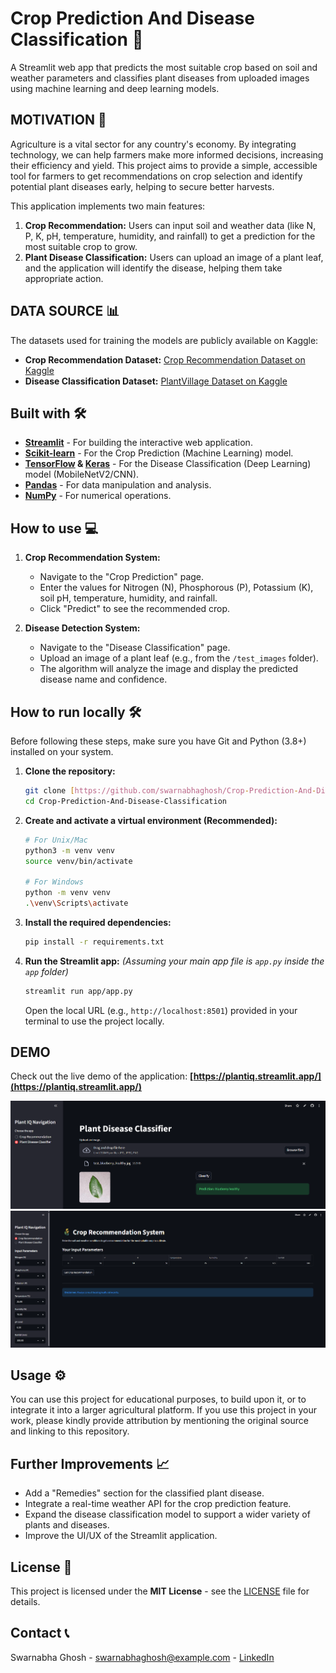 # Crop Prediction And Disease Classification 🌿

A Streamlit web app that predicts the most suitable crop based on soil and weather parameters and classifies plant diseases from uploaded images using machine learning and deep learning models.

## MOTIVATION 💪

Agriculture is a vital sector for any country's economy. By integrating technology, we can help farmers make more informed decisions, increasing their efficiency and yield. This project aims to provide a simple, accessible tool for farmers to get recommendations on crop selection and identify potential plant diseases early, helping to secure better harvests.

This application implements two main features:
1.  **Crop Recommendation:** Users can input soil and weather data (like N, P, K, pH, temperature, humidity, and rainfall) to get a prediction for the most suitable crop to grow.
2.  **Plant Disease Classification:** Users can upload an image of a plant leaf, and the application will identify the disease, helping them take appropriate action.


## DATA SOURCE 📊

The datasets used for training the models are publicly available on Kaggle:

* **Crop Recommendation Dataset:** [Crop Recommendation Dataset on Kaggle](https://www.kaggle.com/datasets/atharvaingle/crop-recommendation-dataset)
* **Disease Classification Dataset:** [PlantVillage Dataset on Kaggle](https://www.kaggle.com/datasets/abdallahalidev/plantvillage-dataset)


## Built with 🛠️

* **[Streamlit](https://streamlit.io/)** - For building the interactive web application.
* **[Scikit-learn](https://scikit-learn.org/stable/)** - For the Crop Prediction (Machine Learning) model.
* **[TensorFlow](https://www.tensorflow.org/) & [Keras](https://keras.io/)** - For the Disease Classification (Deep Learning) model (MobileNetV2/CNN).
* **[Pandas](https://pandas.pydata.org/)** - For data manipulation and analysis.
* **[NumPy](https://numpy.org/)** - For numerical operations.

## How to use 💻

1.  **Crop Recommendation System:**
    * Navigate to the "Crop Prediction" page.
    * Enter the values for Nitrogen (N), Phosphorous (P), Potassium (K), soil pH, temperature, humidity, and rainfall.
    * Click "Predict" to see the recommended crop.

2.  **Disease Detection System:**
    * Navigate to the "Disease Classification" page.
    * Upload an image of a plant leaf (e.g., from the `/test_images` folder).
    * The algorithm will analyze the image and display the predicted disease name and confidence.

## How to run locally 🛠️

Before following these steps, make sure you have Git and Python (3.8+) installed on your system.

1.  **Clone the repository:**
    ```bash
    git clone [https://github.com/swarnabhaghosh/Crop-Prediction-And-Disease-Classification.git](https://github.com/swarnabhaghosh/Crop-Prediction-And-Disease-Classification.git)
    cd Crop-Prediction-And-Disease-Classification
    ```

2.  **Create and activate a virtual environment (Recommended):**
    ```bash
    # For Unix/Mac
    python3 -m venv venv
    source venv/bin/activate

    # For Windows
    python -m venv venv
    .\venv\Scripts\activate
    ```

3.  **Install the required dependencies:**
    ```bash
    pip install -r requirements.txt
    ```

4.  **Run the Streamlit app:**
    *(Assuming your main app file is `app.py` inside the `app` folder)*
    ```bash
    streamlit run app/app.py
    ```
    Open the local URL (e.g., `http://localhost:8501`) provided in your terminal to use the project locally.

## DEMO

Check out the live demo of the application:
**[https://plantiq.streamlit.app/](https://plantiq.streamlit.app/)**

![Crop Recommendation](demo/crop_recommendation_demo.png "Crop Suggestion Output")
![Disease Classification](demo/disease_classification_demo.png "Disease Classification Output")


## Usage ⚙️

You can use this project for educational purposes, to build upon it, or to integrate it into a larger agricultural platform. If you use this project in your work, please kindly provide attribution by mentioning the original source and linking to this repository.

## Further Improvements 📈

* Add a "Remedies" section for the classified plant disease.
* Integrate a real-time weather API for the crop prediction feature.
* Expand the disease classification model to support a wider variety of plants and diseases.
* Improve the UI/UX of the Streamlit application.

## License 📝

This project is licensed under the **MIT License** - see the [LICENSE](LICENSE) file for details.

## Contact 📞

Swarnabha Ghosh - [swarnabhaghosh@example.com](mailto:swarnabha983@gmail.com) - [LinkedIn](https://www.linkedin.com/in/swarnabhaghosh)
